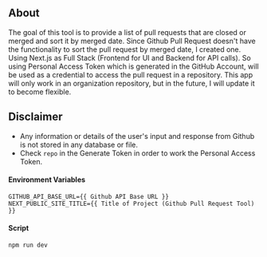 ## About

The goal of this tool is to provide a list of pull requests that are closed or merged and sort it by merged date. Since Github Pull Request doesn't have the functionality to sort the pull request by merged date, I created one. Using Next.js as Full Stack (Frontend for UI and Backend for API calls). So using Personal Access Token which is generated in the GitHub Account, will be used as a credential to access the pull request in a repository. This app will only work in an organization repository, but in the future, I will update it to become flexible.

## Disclaimer

-   Any information or details of the user's input and response from Github is not stored in any database or file.
-   Check `repo` in the Generate Token in order to work the Personal Access Token.

#### Environment Variables

```
GITHUB_API_BASE_URL={{ Github API Base URL }}
NEXT_PUBLIC_SITE_TITLE={{ Title of Project (Github Pull Request Tool) }}
```

#### Script

```
npm run dev
```
